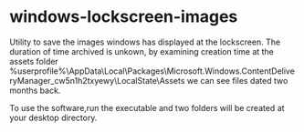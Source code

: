 # windows-lockscreen-images

Utility to save the images windows has displayed at the lockscreen.
The duration of time archived is unkown, by examining creation time at the assets folder %userprofile%\AppData\Local\Packages\Microsoft.Windows.ContentDeliveryManager_cw5n1h2txyewy\LocalState\Assets
we can see files dated two months back.

To use the software,run the executable and two folders will be created at your desktop directory.
